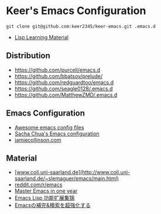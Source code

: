 
# Keer's Emacs Configuration
```
git clone git@github.com:keer2345/keer-emacs.git .emacs.d
```
- [Lisp Learning Material](https://github.com/keer2345/lisp-learning)

## Distribution
- https://github.com/purcell/emacs.d
- https://github.com/bbatsov/prelude/
- https://github.com/redguardtoo/emacs.d
- https://github.com/seagle0128/.emacs.d
- https://github.com/MatthewZMD/.emacs.d

## Emacs Configuration
- [Awesome emacs config files](https://github.com/caisah/emacs.dz)
- [Sacha Chua's Emacs configuration](http://pages.sachachua.com/.emacs.d/Sacha.html)
- [jamiecollinson.com](https://jamiecollinson.com/blog/my-emacs-config/)

## Material
- [www.coli.uni-saarland.de](http://www.coli.uni-saarland.de/~slemaguer/emacs/main.html)
- [reddit.com/r/emacs](https://www.reddit.com/r/emacs)
- [Master Emacs in one year](https://github.com/redguardtoo/mastering-emacs-in-one-year-guide/blob/master/guide-zh.org)
- [Emacs Lisp 功能扩展集锦](https://my.oschina.net/alphajay/blog/152599#OSC_h3_2)
- [Emacsの補完&検索を超強化する](https://qiita.com/blue0513/items/c0dc35a880170997c3f5)
